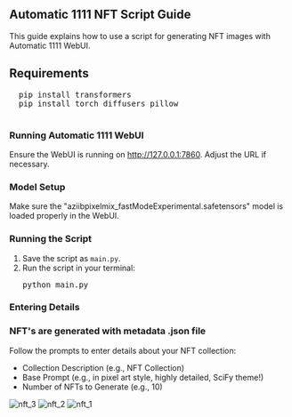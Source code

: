 <!DOCTYPE html>
<html lang="en">
<head>
  <meta charset="UTF-8">
  <meta name="viewport" content="width=device-width, initial-scale=1.0">
  </head>
<body>
  <h2>Automatic 1111 NFT Script Guide</h2>
  <p>This guide explains how to use a script for generating NFT images with Automatic 1111 WebUI.</p>

  <h2>Requirements</h2>
  <pre>
  pip install transformers
  pip install torch diffusers pillow
  </pre>

  <h3>Running Automatic 1111 WebUI</h3>
  <p>Ensure the WebUI is running on <a href="http://127.0.0.1:7860">http://127.0.0.1:7860</a>. Adjust the URL if necessary.</p>

  <h3>Model Setup</h3>
  <p>Make sure the "aziibpixelmix_fastModeExperimental.safetensors" model is loaded properly in the WebUI.</p>

  <h3>Running the Script</h3>
  <ol>
    <li>Save the script as <code>main.py</code>.</li>
    <li>Run the script in your terminal:</li>
    <pre>python main.py</pre>
  </ol>

  <h3>Entering Details</h3>
  <h3>NFT's are generated with metadata .json file</h3>
  <p>Follow the prompts to enter details about your NFT collection:</p>
  <ul>
    <li>Collection Description (e.g., NFT Collection)</li>
    <li>Base Prompt (e.g., in pixel art style, highly detailed, SciFy theme!)</li>
    <li>Number of NFTs to Generate (e.g., 10)</li>
  </ul>
</body>
</html>




![nft_3](https://github.com/kidu2k3/Python-Stable-Diffusion-NFT-Generator/assets/64930683/12d9e461-72bb-40c0-8ee7-5bad81611f03)
![nft_2](https://github.com/kidu2k3/Python-Stable-Diffusion-NFT-Generator/assets/64930683/0d9128de-ff3e-4dec-ab76-1e121b97e845)
![nft_1](https://github.com/kidu2k3/Python-Stable-Diffusion-NFT-Generator/assets/64930683/48d9df05-fc45-4598-a23a-f218cbbfbb58)
